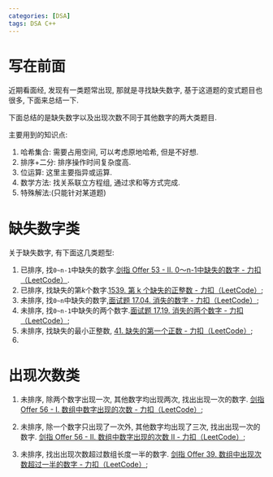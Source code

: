 ```yaml
---
categories: [DSA]
tags: DSA C++
---
```


# 写在前面

近期看面经, 发现有一类题常出现, 那就是寻找缺失数字, 基于这道题的变式题目也很多, 下面来总结一下. 

下面总结的是缺失数字以及出现次数不同于其他数字的两大类题目. 

主要用到的知识点:

1.   哈希集合: 需要占用空间, 可以考虑原地哈希, 但是不好想.
2.   排序+二分: 排序操作时间复杂度高.
3.   位运算: 这里主要指异或运算.
4.   数学方法: 找关系联立方程组, 通过求和等方式完成. 
5.   特殊解法:(只能针对某道题)

# 缺失数字类

关于缺失数字, 有下面这几类题型:

1.   已排序, 找`0~n-1`中缺失的数字.[剑指 Offer 53 - II. 0～n-1中缺失的数字 - 力扣（LeetCode）](https://leetcode.cn/problems/que-shi-de-shu-zi-lcof/).
2.   已排序, 找缺失的第$k$个数字.[1539. 第 k 个缺失的正整数 - 力扣（LeetCode）](https://leetcode.cn/problems/kth-missing-positive-number/);
3.   未排序, 找`0~n`中缺失的数字,[面试题 17.04. 消失的数字 - 力扣（LeetCode）](https://leetcode.cn/problems/missing-number-lcci/);
4.   未排序, 找`0~n-1`中缺失的两个数字.[面试题 17.19. 消失的两个数字 - 力扣（LeetCode）](https://leetcode.cn/problems/missing-two-lcci/);
5.   未排序, 找缺失的最小正整数, [41. 缺失的第一个正数 - 力扣（LeetCode）](https://leetcode.cn/problems/first-missing-positive/);
6.   







# 出现次数类

1.   未排序, 除两个数字出现一次, 其他数字均出现两次, 找出出现一次的数字. [剑指 Offer 56 - I. 数组中数字出现的次数 - 力扣（LeetCode）](https://leetcode.cn/problems/shu-zu-zhong-shu-zi-chu-xian-de-ci-shu-lcof/);
2.   未排序, 除一个数字只出现了一次外, 其他数字均出现了三次, 找出出现一次的数字. [剑指 Offer 56 - II. 数组中数字出现的次数 II - 力扣（LeetCode）](https://leetcode.cn/problems/shu-zu-zhong-shu-zi-chu-xian-de-ci-shu-ii-lcof/);

3.   未排序, 找出出现次数超过数组长度一半的数字. [剑指 Offer 39. 数组中出现次数超过一半的数字 - 力扣（LeetCode）](https://leetcode.cn/problems/shu-zu-zhong-chu-xian-ci-shu-chao-guo-yi-ban-de-shu-zi-lcof/);